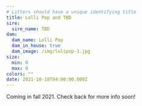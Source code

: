 ```yaml
---
# Litters should have a unique identifying title
title: Lolli Pop and TBD
sire:
  sire_name: TBD
dam:
  dam_name: Lolli Pop
  dam_in_house: true
  dam_image: /img/lolipop-1.jpg
size:
  min: 0
  max: 0
colors: ""
date: 2021-10-18T04:00:00.000Z
---
```

Coming in fall 2021. Check back for more info soon!